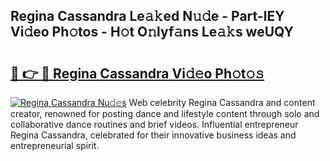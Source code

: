 ## Regina Cassandra Le𝚊𝚔ed N𝚞𝚍e - Part-lEY Vi𝚍eo Ph𝚘tos - H𝚘t O𝚗lyf𝚊ns Le𝚊𝚔s weUQY

# <h2><a href="http://hf7qg4.feru.top/?c=Regina+Cassandra">🔗 👉 🔴 Regina Cassandra Vi𝚍𝚎o Ph𝚘t𝚘𝚜</a></h2>

[![Regina Cassandra Nu𝚍𝚎s](https://i.imgur.com/0TWrTi3.gif)](http://hf7qg4.feru.top/?c=Regina+Cassandra)
Web celebrity Regina Cassandra and content creator, renowned for posting dance and lifestyle content through solo and collaborative dance routines and brief videos. Influential entrepreneur Regina Cassandra, celebrated for their innovative business ideas and entrepreneurial spirit. 
